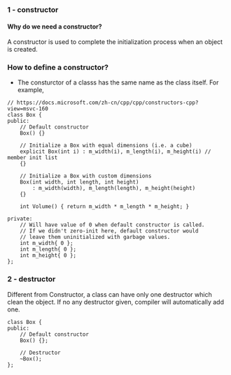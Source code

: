 ### 1 - constructor
#### Why do we need a constructor?
A constructor is used to complete the initialization process when an object is created.
### How to define a constructor?
+ The consturctor of a classs has the same name as the class itself. For example, 
```
// https://docs.microsoft.com/zh-cn/cpp/cpp/constructors-cpp?view=msvc-160
class Box {
public:
    // Default constructor
    Box() {}

    // Initialize a Box with equal dimensions (i.e. a cube)
    explicit Box(int i) : m_width(i), m_length(i), m_height(i) // member init list
    {}

    // Initialize a Box with custom dimensions
    Box(int width, int length, int height)
        : m_width(width), m_length(length), m_height(height)
    {}

    int Volume() { return m_width * m_length * m_height; }

private:
    // Will have value of 0 when default constructor is called.
    // If we didn't zero-init here, default constructor would
    // leave them uninitialized with garbage values.
    int m_width{ 0 };
    int m_length{ 0 };
    int m_height{ 0 };
};
```

### 2 - destructor
Different from Constructor, a class can have only one destructor which clean the object. If no any destructor given, compiler will automatically add one.
```
class Box {
public:
    // Default constructor
    Box() {};
    
    // Destructor
    ~Box();
};
```